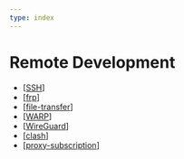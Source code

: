 ```yaml
---
type: index
---
```


# Remote Development

- [[SSH]]
- [[frp]]
- [[file-transfer]]
- [[WARP]]
- [[WireGuard]]
- [[clash]]
- [[proxy-subscription]]

[//begin]: # "Autogenerated link references for markdown compatibility"
[SSH]: SSH.md "SSH Usage"
[frp]: frp.md "frp"
[file-transfer]: file-transfer.md "Cross-platform File Transfer"
[WARP]: WARP.md "Cloudflare WARP Usage"
[WireGuard]: WireGuard.md "WireGuard"
[clash]: clash.md "Clash"
[proxy-subscription]: proxy-subscription.md "Proxy Subscription"
[//end]: # "Autogenerated link references"
